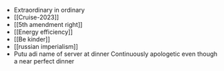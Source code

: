 - Extraordinary in ordinary
- [[Cruise-2023]]
- [[5th amendment right]]
- [[Energy efficiency]]
- [[Be kinder]]
- [[russian imperialism]]
- Putu adi 
name of server at dinner
Continuously apologetic even though a near perfect dinner
